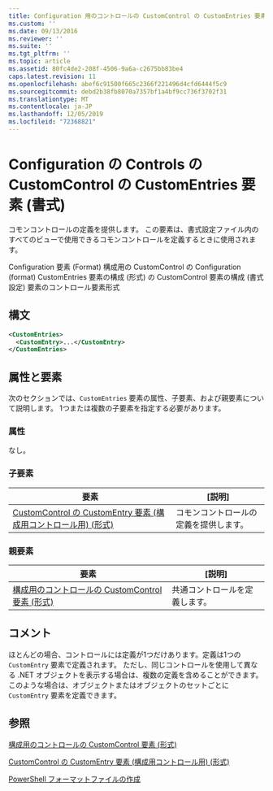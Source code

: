 ```yaml
---
title: Configuration 用のコントロールの CustomControl の CustomEntries 要素 (Format) |Microsoft Docs
ms.custom: ''
ms.date: 09/13/2016
ms.reviewer: ''
ms.suite: ''
ms.tgt_pltfrm: ''
ms.topic: article
ms.assetid: 80fc4de2-208f-4506-9a6a-c2675bb83be4
caps.latest.revision: 11
ms.openlocfilehash: abef6c91500f665c2366f221496d4cfd6444f5c9
ms.sourcegitcommit: debd2b38fb8070a7357bf1a4bf9cc736f3702f31
ms.translationtype: MT
ms.contentlocale: ja-JP
ms.lasthandoff: 12/05/2019
ms.locfileid: "72368821"
---
```

# <a name="customentries-element-for-customcontrol-for-controls-for-configuration-format"></a>Configuration の Controls の CustomControl の CustomEntries 要素 (書式)

コモンコントロールの定義を提供します。 この要素は、書式設定ファイル内のすべてのビューで使用できるコモンコントロールを定義するときに使用されます。

Configuration 要素 (Format) 構成用の CustomControl の Configuration (format) CustomEntries 要素の構成 (形式) の CustomControl 要素の構成 (書式設定) 要素のコントロール要素形式

## <a name="syntax"></a>構文

```xml
<CustomEntries>
  <CustomEntry>...</CustomEntry>
</CustomEntries>

```

## <a name="attributes-and-elements"></a>属性と要素

次のセクションでは、`CustomEntries` 要素の属性、子要素、および親要素について説明します。 1つまたは複数の子要素を指定する必要があります。

### <a name="attributes"></a>属性

なし。

### <a name="child-elements"></a>子要素

|要素|[説明]|
|-------------|-----------------|
|[CustomControl の CustomEntry 要素 (構成用コントロール用) (形式)](./customentry-element-for-customcontrol-for-controls-for-configuration-format.md)|コモンコントロールの定義を提供します。|

### <a name="parent-elements"></a>親要素

|要素|[説明]|
|-------------|-----------------|
|[構成用のコントロールの CustomControl 要素 (形式)](./customcontrol-element-for-control-for-controls-for-configuration-format.md)|共通コントロールを定義します。|

## <a name="remarks"></a>コメント

ほとんどの場合、コントロールには定義が1つだけあります。定義は1つの `CustomEntry` 要素で定義されます。 ただし、同じコントロールを使用して異なる .NET オブジェクトを表示する場合は、複数の定義を含めることができます。 このような場合は、オブジェクトまたはオブジェクトのセットごとに `CustomEntry` 要素を定義できます。

## <a name="see-also"></a>参照

[構成用のコントロールの CustomControl 要素 (形式)](./customcontrol-element-for-control-for-controls-for-configuration-format.md)

[CustomControl の CustomEntry 要素 (構成用コントロール用) (形式)](./customentry-element-for-customcontrol-for-controls-for-configuration-format.md)

[PowerShell フォーマットファイルの作成](./writing-a-powershell-formatting-file.md)
